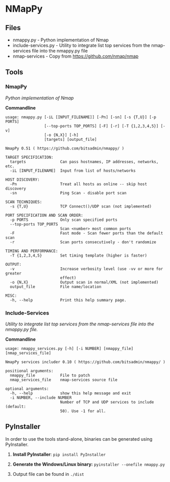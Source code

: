 # NMapPy
## Files
* nmappy.py - Python implementation of Nmap
* include-services.py - Utility to integrate list top services from the nmap-services file into the nmappy.py file
* nmap-services - Copy from https://github.com/nmap/nmap

## Tools
### NmapPy
_Python implementation of Nmap_

**Commandline**
```
usage: nmappy.py [-iL [INPUT_FILENAME]] [-Pn] [-sn] [-s {T,U}] [-p PORTS]
                 [--top-ports TOP_PORTS] [-F] [-r] [-T {1,2,3,4,5}] [-v]
                 [-o {N,X}] [-h]
                 [targets] [output_file]

NmapPy 0.51 ( https://github.com/bitsadmin/nmappy/ )

TARGET SPECIFICATION:
  targets               Can pass hostnames, IP addresses, networks, etc.
  -iL [INPUT_FILENAME]  Input from list of hosts/networks

HOST DISCOVERY:
  -Pn                   Treat all hosts as online -- skip host discovery
  -sn                   Ping Scan - disable port scan

SCAN TECHNIQUES:
  -s {T,U}              TCP Connect()/UDP scan (not implemented)

PORT SPECIFICATION AND SCAN ORDER:
  -p PORTS              Only scan specified ports
  --top-ports TOP_PORTS
                        Scan <number> most common ports
  -F                    Fast mode - Scan fewer ports than the default scan
  -r                    Scan ports consecutively - don't randomize

TIMING AND PERFORMANCE:
  -T {1,2,3,4,5}        Set timing template (higher is faster)

OUTPUT:
  -v                    Increase verbosity level (use -vv or more for greater
                        effect)
  -o {N,X}              Output scan in normal/XML (not implemented)
  output_file           File name/location

MISC:
  -h, --help            Print this help summary page.
```

### Include-Services 
_Utility to integrate list top services from the nmap-services file into the nmappy.py file._

**Commandline**
```
usage: nmappy_services.py [-h] [-i NUMBER] [nmappy_file] [nmap_services_file]

NmapPy services includer 0.10 ( https://github.com/bitsadmin/nmappy/ )

positional arguments:
  nmappy_file           File to patch
  nmap_services_file    nmap-services source file

optional arguments:
  -h, --help            show this help message and exit
  -i NUMBER, --include NUMBER
                        Number of TCP and UDP services to include (default:
                        50). Use -1 for all.
```

## PyInstaller
In order to use the tools stand-alone, binaries can be generated using PyInstaller.

1. **Install PyInstaller**: `pip install PyInstaller`

2. **Generate the Windows/Linux binary:** `pyinstaller --onefile nmappy.py`

3. Output file can be found in `./dist`
